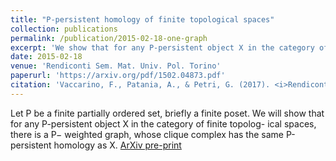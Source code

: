 ```yaml
---
title: "P-persistent homology of finite topological spaces"
collection: publications
permalink: /publication/2015-02-18-one-graph
excerpt: 'We show that for any P-persistent object X in the category of finite topological spaces, there is a P− weighted graph whose clique complex has the same P-persistent homology as X.'
date: 2015-02-18
venue: 'Rendiconti Sem. Mat. Univ. Pol. Torino'
paperurl: 'https://arxiv.org/pdf/1502.04873.pdf'
citation: 'Vaccarino, F., Patania, A., & Petri, G. (2017). <i>Rendiconti Sem. Mat. Univ. Pol. Torino</i>. Vol. 74, 1. 27 - 45.'
---
```

Let P be a finite partially ordered set, briefly a finite poset. We will show that for any P-persistent object X in the category of finite topolog- ical spaces, there is a P− weighted graph, whose clique complex has the same P-persistent homology as X. [ArXiv pre-print](https://arxiv.org/pdf/1502.04873.pdf)
